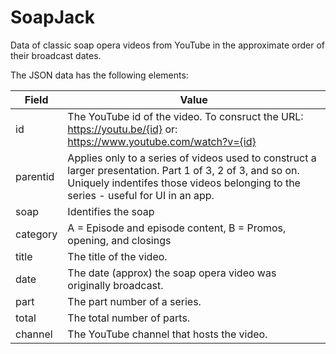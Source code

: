 # SoapJack
Data of classic soap opera videos from YouTube in the approximate order of their broadcast dates.

The JSON data has the following elements:

| Field | Value |
| --- | --- |
| id | The YouTube id of the video. To consruct the URL:<br>https://youtu.be/{id} or:<br>https://www.youtube.com/watch?v={id} |
| parentid | Applies only to a series of videos used to construct a larger presentation. Part 1 of 3, 2 of 3, and so on. Uniquely indentifes those videos belonging to the series - useful for UI in an app. |
| soap | Identifies the soap |
| category | A = Episode and episode content, B = Promos, opening, and closings |
| title | The title of the video. |
| date | The date (approx) the soap opera video was originally broadcast. |
| part | The part number of a series. |
| total | The total number of parts. |
| channel | The YouTube channel that hosts the video. |
